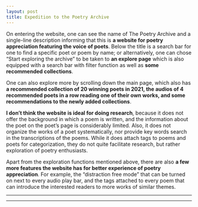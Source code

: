 ```yaml
---
layout: post
title: Expedition to the Poetry Archive
---
```


On entering the website, one can see the name of The Poetry Archive and a single-line description informing that this is **a website for poetry appreciation featuring the voice of poets**. Below the title is a search bar for one to find a specific poet or poem by name; or alternatively, one can chose “Start exploring the archive” to be taken to **an explore page** which is also equipped with a search bar with filter function as well as **some recommended collections**. 

One can also explore more by scrolling down the main page, which also has **a recommended collection of 20 winning poets in 2021, the audios of 4 recommended poets in a row reading one of their own works, and some recommendations to the newly added collections**.

**I don’t think the website is ideal for doing research**, because it does not offer the background in which a poem is written, and the information about the poet on the poet’s page is considerably limited. Also, it does not organize the works of a poet systematically, nor provide key words search in the transcriptions of the poems. While it does attach tags to poems and poets for categorization, they do not quite facilitate research, but rather exploration of poetry enthusiasts.

Apart from the exploration functions mentioned above, there are also **a few more features the website has for better experience of poetry appreciation**. For example, the “distraction free mode” that can be turned on next to every audio play bar, and the tags attached to every poem that can introduce the interested readers to more works of similar themes. 


----
****
